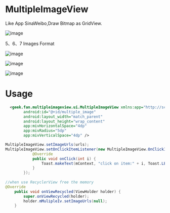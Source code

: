 # MultipleImageView
Like App SinaWeibo,Draw Bitmap as GridView.

![image](https://github.com/xufan/MultipleImageView/blob/master/image/show.gif)   

5、6、7 Images Format

![image](https://github.com/xufan/MultipleImageView/blob/master/image/1.png)
   
![image](https://github.com/xufan/MultipleImageView/blob/master/image/2.png)
   
![image](https://github.com/xufan/MultipleImageView/blob/master/image/3.png)

# Usage
```xml
  <geek.fan.multipleimageview.ui.MultipleImageView xmlns:app="http://schemas.android.com/apk/res-auto"
        android:id="@+id/multiple_image"
        android:layout_width="match_parent"
        android:layout_height="wrap_content"
        app:mivHorizontalSpace="4dp"
        app:mivRadius="5dp"
        app:mivVerticalSpace="4dp" />
```


```java
MultipleImageView.setImageUrls(urls);
MultipleImageView.setOnClickItemListener(new MultipleImageView.OnClickItemListener() {
            @Override
            public void onClick(int i) {
                Toast.makeText(mContext, "click on item:" + i, Toast.LENGTH_SHORT).show();
            }
        });
        
//when use RecyclerView free the memory        
@Override
    public void onViewRecycled(ViewHolder holder) {
        super.onViewRecycled(holder);
        holder.mMulipleIv.setImageUrls(null);
    }        
```




